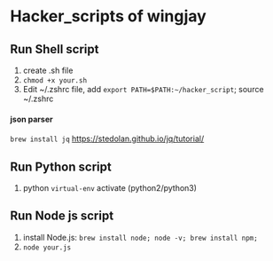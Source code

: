 # Hacker_scripts of wingjay

## Run Shell script
1. create .sh file
2. `chmod +x your.sh`
3. Edit ~/.zshrc file, add `export PATH=$PATH:~/hacker_script`; source ~/.zshrc

#### json parser 
`brew install jq`
https://stedolan.github.io/jq/tutorial/

## Run Python script
1. python `virtual-env` activate (python2/python3)

## Run Node js script
1. install Node.js: `brew install node; node -v; brew install npm;`
2. `node your.js`
